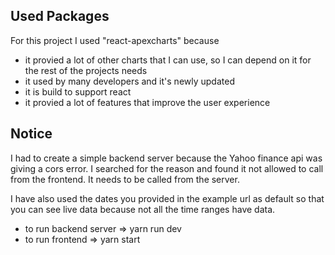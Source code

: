 ## Used Packages

For this project I used "react-apexcharts" because
- it provied a lot of other charts that I can use, so I can depend on it 
  for the rest of the projects needs
- it used by many developers and it's newly updated 
- it is build to support react 
- it provied a lot of features that improve the user experience

## Notice

I had to create a simple backend server because the Yahoo finance api was giving a cors error.
I searched for the reason and found it not allowed to call from the frontend.
It needs to be called from the server.

I have also used the dates you provided in the example url as default so that you can see live data because not all the time ranges have data.

- to run backend server => yarn run dev
- to run frontend => yarn start


